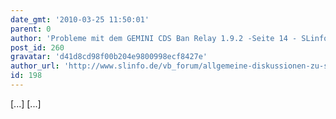 ```yaml
---
date_gmt: '2010-03-25 11:50:01'
parent: 0
author: 'Probleme mit dem GEMINI CDS Ban Relay 1.9.2 -Seite 14 - SLinfo.de - Social Network Second Life'
post_id: 260
gravatar: 'd41d8cd98f00b204e9800998ecf8427e'
author_url: 'http://www.slinfo.de/vb_forum/allgemeine-diskussionen-zu-secondlife/65916-probleme-dem-gemini-cds-ban-relay-1-9-2-a-14.html#post1217412'
id: 198
---
```


[...]  [...]